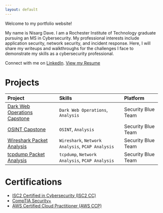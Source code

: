 ```yaml
---
layout: default
---
```


Welcome to my portfolio website!

My name is Nisarg Dave. I am a Rochester Institute of Technology graduate pursuing an MS in Cybersecurity. My professional interests include application security, network security, and incident response. Here, I will share my writeups and walkthroughs for the challenges I face to demonstrate my skills as a cybersecurity professional.

Connect with me on [LinkedIn](https://www.linkedin.com/in/nisargdave7324/).
[View my Resume](https://docs.google.com/document/d/1fKf0opZz1XZcIg2tymXtIaCDrS_91zek542ybPqB3aA/edit)

# Projects

| Project                                                             | Skills                                             | Platform           |
|:--------------------------------------------------------------------|:---------------------------------------------------|:-------------------|
| [Dark Web Operations Capstone](./writeups/dark_web_op.html)         | `Dark Web Operations`, `Analysis`                  | Security Blue Team |
| [OSINT Capstone](./writeups/osint_sbt.html)                         | `OSINT`, `Analysis`                                | Security Blue Team |
| [Wireshark Packet Analysis](./writeups/net_analysis_wireshark.html) | `Wireshark`, `Network Analysis`, `PCAP Analysis`   | Security Blue Team |
| [tcpdump Packet Analysis](./writeups/net_analysis_tcpdump.html)     | `tcpdump`, `Network Analysis`, `PCAP Analysis`     | Security Blue Team |

# Certifications

* [ISC2 Certified in Cybersecurity (ISC2 CC)](https://www.credly.com/badges/8fb10862-bca8-44dd-bc8e-31f77fe6521a/public_url)
* [CompTIA Security+](https://www.credly.com/badges/1f024111-56ec-40d3-9e8c-2d68d93a31f4/linked_in_profile)
* [AWS Certified Cloud Practitioner (AWS CCP)](https://www.credly.com/badges/8ef9dcd9-daa8-409f-b2c0-cb8529397a17/linked_in_profile)
